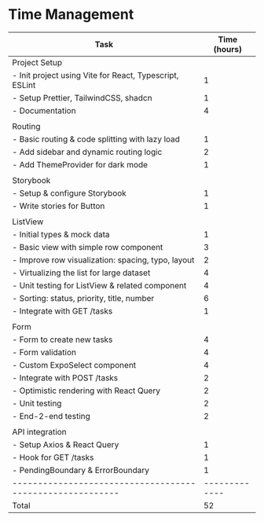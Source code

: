 # Time Management

| Task                                                      | Time (hours)  |
| --------------------------------------------------------- | ------------- |
| Project Setup                                             |               |
| - Init project using Vite for React, Typescript, ESLint   | 1             |
| - Setup Prettier, TailwindCSS, shadcn                     | 1             |
| - Documentation                                           | 4             |
|                                                           |               |
| Routing                                                   |               |
| - Basic routing & code splitting with lazy load           | 1             |
| - Add sidebar and dynamic routing logic                   | 2             |
| - Add ThemeProvider for dark mode                         | 1             |
|                                                           |               |
| Storybook                                                 |               |
| - Setup & configure Storybook                             | 1             |
| - Write stories for Button                                | 1             |
|                                                           |               |
| ListView                                                  |               |
| - Initial types & mock data                               | 1             |
| - Basic view with simple row component                    | 3             |
| - Improve row visualization: spacing, typo, layout        | 2             |
| - Virtualizing the list for large dataset                 | 4             |
| - Unit testing for ListView & related component           | 4             |
| - Sorting: status, priority, title, number                | 6             |
| - Integrate with GET /tasks                               | 1             |
|                                                           |               |
| Form                                                      |               |
| - Form to create new tasks                                | 4             |
| - Form validation                                         | 4             |
| - Custom ExpoSelect component                             | 4             |
| - Integrate with POST /tasks                              | 2             |
| - Optimistic rendering with React Query                   | 2             |
| - Unit testing                                            | 2             |
| - End-2-end testing                                       | 2             |
|                                                           |               |
| API integration                                           |               |
| - Setup Axios & React Query                               | 1             |
| - Hook for GET /tasks                                     | 1             |
| - PendingBoundary & ErrorBoundary                         | 1             |
| --------------------------------------------------------- | ------------- |
| Total                                                     | 52            |